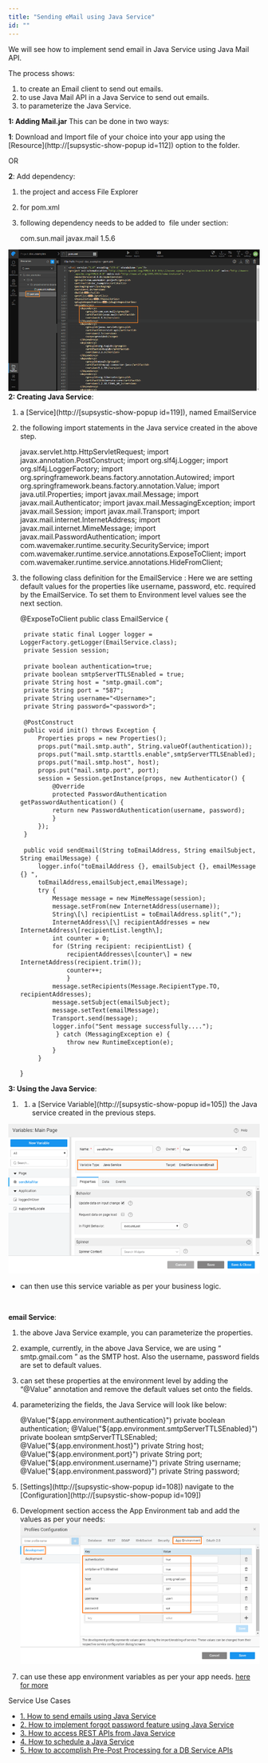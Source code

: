 ```yaml
---
title: "Sending eMail using Java Service"
id: ""
---
```


We will see how to implement send email in Java Service using Java Mail API.

The process shows:

1. to create an Email client to send out emails.
2. to use Java Mail API in a Java Service to send out emails.
3. to parameterize the Java Service.

**1: Adding Mail.jar** This can be done in two ways:

**1**: Download and Import file of your choice into your app using the [Resource](http://[supsystic-show-popup id=112]) option to the folder.

OR

**2**: Add dependency:

1. the project and access File Explorer
2. for pom.xml
3. following dependency needs to be added to  file under section:
    
    <dependency>
        <groupId>com.sun.mail</groupId> 
        <artifactId>javax.mail</artifactId> 
        <version>1.5.6</version> 
    </dependency>
    

[![](../assets/email_pom.png)](../assets/email_pom.png) **2: Creating Java Service**:

1. a [Service](http://[supsystic-show-popup id=119]), named EmailService
2. the following import statements in the Java service created in the above step.
    
     javax.servlet.http.HttpServletRequest;
    import javax.annotation.PostConstruct;
    import org.slf4j.Logger;
    import org.slf4j.LoggerFactory;
    import org.springframework.beans.factory.annotation.Autowired;
    import org.springframework.beans.factory.annotation.Value;
    import java.util.Properties;
    import javax.mail.Message;
    import javax.mail.Authenticator;
    import javax.mail.MessagingException;
    import javax.mail.Session;
    import javax.mail.Transport;
    import javax.mail.internet.InternetAddress;
    import javax.mail.internet.MimeMessage;
    import javax.mail.PasswordAuthentication;
    import com.wavemaker.runtime.security.SecurityService;
    import com.wavemaker.runtime.service.annotations.ExposeToClient;
    import com.wavemaker.runtime.service.annotations.HideFromClient;
    
3. the following class definition for the EmailService : Here we are setting default values for the properties like username, password, etc. required by the EmailService. To set them to Environment level values see the next section.
    
    @ExposeToClient
    public class EmailService {
    
        private static final Logger logger = LoggerFactory.getLogger(EmailService.class);
        private Session session;
    
        private boolean authentication=true;
        private boolean smtpServerTTLSEnabled = true;
        private String host = "smtp.gmail.com";
        private String port = "587";
        private String username="<Username>";
        private String password="<password>";
    
        @PostConstruct
        public void init() throws Exception {
            Properties props = new Properties();
            props.put("mail.smtp.auth", String.valueOf(authentication));
            props.put("mail.smtp.starttls.enable",smtpServerTTLSEnabled);
            props.put("mail.smtp.host", host);
            props.put("mail.smtp.port", port);
            session = Session.getInstance(props, new Authenticator() {
                @Override
                protected PasswordAuthentication getPasswordAuthentication() {
                return new PasswordAuthentication(username, password);
                }
            });
        }
    
        public void sendEmail(String toEmailAddress, String emailSubject, String emailMessage) {
            logger.info("toEmailAddress {}, emailSubject {}, emailMessage {} ",
            toEmailAddress,emailSubject,emailMessage);
            try {
                Message message = new MimeMessage(session);
                message.setFrom(new InternetAddress(username));
                String\[\] recipientList = toEmailAddress.split(",");
                InternetAddress\[\] recipientAddresses = new InternetAddress\[recipientList.length\];
                int counter = 0;
                for (String recipient: recipientList) {
                    recipientAddresses\[counter\] = new InternetAddress(recipient.trim());
                    counter++;
                    }
                message.setRecipients(Message.RecipientType.TO, recipientAddresses);
                message.setSubject(emailSubject);
                message.setText(emailMessage);
                Transport.send(message);
                logger.info("Sent message successfully....");
                 } catch (MessagingException e) {
                    throw new RuntimeException(e);
                }
            }
    }
    

**3: Using the Java Service**:

1. 1. a [Service Variable](http://[supsystic-show-popup id=105]) the Java service created in the previous steps.

[![](../assets/email_java_var.png)](../assets/email_java_var.png)

- can then use this service variable as per your business logic.

 

**email Service**:

1. the above Java Service example, you can parameterize the properties.
2. example, currently, in the above Java Service, we are using “ smtp.gmail.com ” as the SMTP host. Also the username, password fields are set to default values.
3. can set these properties at the environment level by adding the “@Value” annotation and remove the default values set onto the fields.
4. parameterizing the fields, the Java Service will look like below:
    
    @Value("${app.environment.authentication}")
    private boolean authentication;
    @Value("${app.environment.smtpServerTTLSEnabled}")
    private boolean smtpServerTTLSEnabled;
    @Value("${app.environment.host}")
    private String host;
    @Value("${app.environment.port}")
    private String port;
    @Value("${app.environment.username}")
    private String username;
    @Value("${app.environment.password}")
    private String password;
    
5. [Settings](http://[supsystic-show-popup id=108]) navigate to the [Configuration](http://[supsystic-show-popup id=109])
6. Development section access the App Environment tab and add the values as per your needs: [![](../assets/email_app_env.png)](../assets/email_app_env.png)
7. can use these app environment variables as per your app needs. [here for more](/learn/how-tos/using-app-environment-properties/)

Service Use Cases

- [1\. How to send emails using Java Service](/learn/how-tos/sending-email-using-java-service/)
- [2\. How to implement forgot password feature using Java Service](/learn/how-tos/implementing-forgot-password-feature-using-java-service/)
- [3\. How to access REST APIs from Java Service](/learn/how-tos/accessing-rest-apis-java-service/)
- [4\. How to schedule a Java Service](/learn/how-tos/scheduling-java-service/)
- [5\. How to accomplish Pre-Post Processing for a DB Service APIs](/learn/how-tos/pre-post-processing-db-service-apis/)
